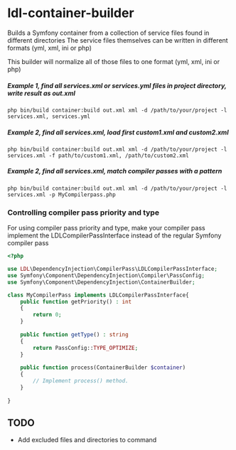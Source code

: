 # ldl-container-builder

Builds a Symfony container from a collection of service files found in different directories
The service files themselves can be written in different formats (yml, xml, ini or php)

This builder will normalize all of those files to one format (yml, xml, ini or php)

##### Example 1, find all services.xml or services.yml files in project directory, write result as out.xml

```
php bin/build container:build out.xml xml -d /path/to/your/project -l services.xml, services.yml 
```

##### Example 2, find all services.xml, load first custom1.xml and custom2.xml

```
php bin/build container:build out.xml xml -d /path/to/your/project -l services.xml -f path/to/custom1.xml, /path/to/custom2.xml
```


##### Example 2, find all services.xml, match compiler passes with a pattern

```
php bin/build container:build out.xml xml -d /path/to/your/project -l services.xml -p MyCompilerpass.php
```

### Controlling compiler pass priority and type

For using compiler pass priority and type, make your compiler pass implement the LDLCompilerPassInterface instead of the
regular Symfony compiler pass

```php
<?php

use LDL\DependencyInjection\CompilerPass\LDLCompilerPassInterface;
use Symfony\Component\DependencyInjection\Compiler\PassConfig;
use Symfony\Component\DependencyInjection\ContainerBuilder;

class MyCompilerPass implements LDLCompilerPassInterface{
    public function getPriority() : int
    {
        return 0;
    }
    
    public function getType() : string
    {
        return PassConfig::TYPE_OPTIMIZE;
    }
    
    public function process(ContainerBuilder $container)
    {
        // Implement process() method.
    }
    
}
```

## TODO

- Add excluded files and directories to command
